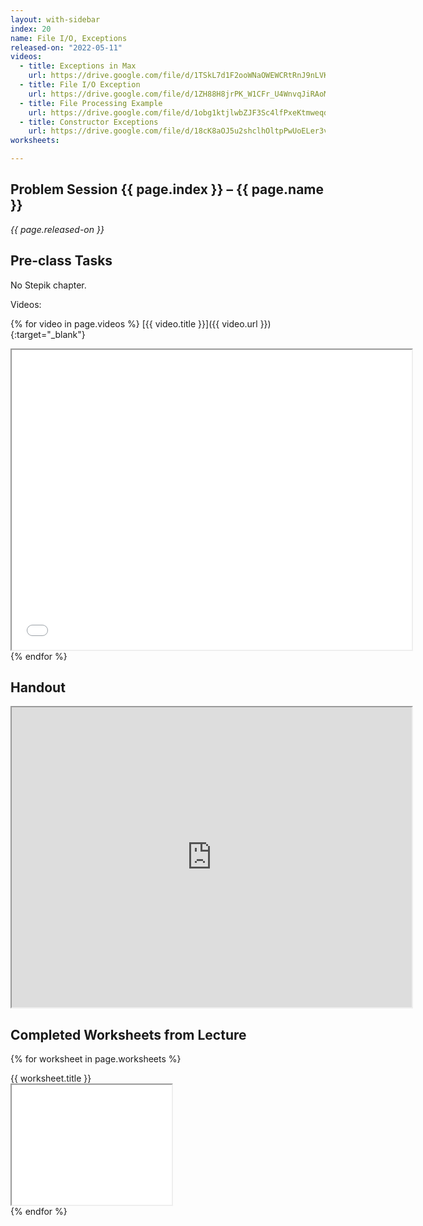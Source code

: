 ```yaml
---
layout: with-sidebar
index: 20
name: File I/O, Exceptions
released-on: "2022-05-11"
videos:
  - title: Exceptions in Max
    url: https://drive.google.com/file/d/1TSkL7d1F2ooWNaOWEWCRtRnJ9nLVKyC6
  - title: File I/O Exception
    url: https://drive.google.com/file/d/1ZH88H8jrPK_W1CFr_U4WnvqJiRAoM6uT
  - title: File Processing Example
    url: https://drive.google.com/file/d/1obg1ktjlwbZJF3Sc4lfPxeKtmweqdSvF
  - title: Constructor Exceptions
    url: https://drive.google.com/file/d/18cK8aOJ5u2shclhOltpPwUoELer3vHgI
worksheets:

---
```


## Problem Session {{ page.index }} – {{ page.name }}

_{{ page.released-on }}_

## Pre-class Tasks

No Stepik chapter.

Videos:

{% for video in page.videos %}
[{{ video.title }}]({{ video.url }}){:target="_blank"}
<iframe src="{{ video.url }}/preview" width="640" height="480" allow="autoplay"></iframe>
{% endfor %}

## Handout

<iframe src="https://drive.google.com/file/d/1vyJOGg24wvuDLADLoamxSEZ_64cAqia2/preview" width="640" height="480" allow="autoplay"></iframe>

## Completed Worksheets from Lecture

{% for worksheet in page.worksheets %}
<div class="worksheetBox">
{{ worksheet.title }}
<br>
<iframe src="{{ worksheet.url }}/preview" width="256" height="192" allow="autoplay"></iframe>
</div>
{% endfor %}